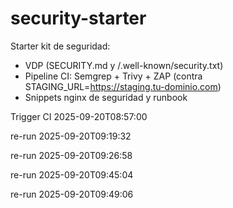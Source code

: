 ﻿# security-starter

Starter kit de seguridad:
- VDP (SECURITY.md y /.well-known/security.txt)
- Pipeline CI: Semgrep + Trivy + ZAP (contra STAGING_URL=https://staging.tu-dominio.com)
- Snippets nginx de seguridad y runbook

Trigger CI 2025-09-20T08:57:00

re-run 2025-09-20T09:19:32

re-run 2025-09-20T09:26:58

re-run 2025-09-20T09:45:04

re-run 2025-09-20T09:49:06
